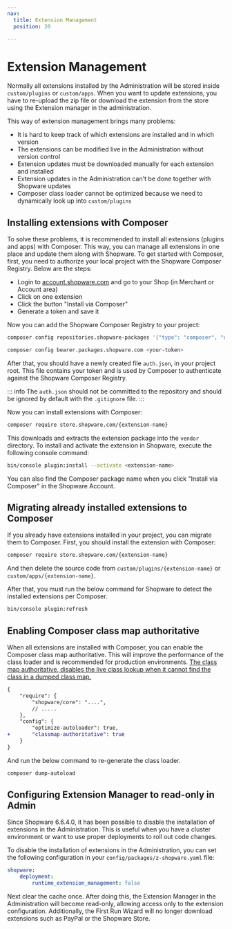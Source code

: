 ```yaml
---
nav:
  title: Extension Management
  position: 20

---
```


# Extension Management

Normally all extensions installed by the Administration will be stored inside `custom/plugins` or `custom/apps`. When you want to update extensions, you have to re-upload the zip file or download the extension from the store using the Extension manager in the administration.

This way of extension management brings many problems:

* It is hard to keep track of which extensions are installed and in which version
* The extensions can be modified live in the Administration without version control
* Extension updates must be downloaded manually for each extension and installed
* Extension updates in the Administration can't be done together with Shopware updates
* Composer class loader cannot be optimized because we need to dynamically look up into `custom/plugins`

## Installing extensions with Composer

To solve these problems, it is recommended to install all extensions (plugins and apps) with Composer. This way, you can manage all extensions in one place and update them along with Shopware. To get started with Composer, first, you need to authorize your local project with the Shopware Composer Registry. Below are the steps:

* Login to [account.shopware.com](https://account.shopware.com) and go to your Shop (in Merchant or Account area)
* Click on one extension
* Click the button "Install via Composer"
* Generate a token and save it

Now you can add the Shopware Composer Registry to your project:

```bash
composer config repositories.shopware-packages '{"type": "composer", "url": "https://packages.shopware.com"}'

composer config bearer.packages.shopware.com <your-token>
```

After that, you should have a newly created file `auth.json`, in your project root. This file contains your token and is used by Composer to authenticate against the Shopware Composer Registry.

::: info
The `auth.json` should not be committed to the repository and should be ignored by default with the `.gitignore` file.
:::

Now you can install extensions with Composer:

```bash
composer require store.shopware.com/{extension-name}
```

This downloads and extracts the extension package into the `vendor` directory. To install and activate the extension in Shopware, execute the following console command:

```bash
bin/console plugin:install --activate <extension-name>
```

You can also find the Composer package name when you click "Install via Composer" in the Shopware Account.

## Migrating already installed extensions to Composer

If you already have extensions installed in your project, you can migrate them to Composer. First, you should install the extension with Composer:

```bash
composer require store.shopware.com/{extension-name}
```

And then delete the source code from `custom/plugins/{extension-name}` or `custom/apps/{extension-name}`.

After that, you must run the below command for Shopware to detect the installed extensions per Composer.

```bash
bin/console plugin:refresh
```

## Enabling Composer class map authoritative

When all extensions are installed with Composer, you can enable the Composer class map authoritative. This will improve the performance of the class loader and is recommended for production environments.
[The class map authoritative, disables the live class lookup when it cannot find the class in a dumped class map.](https://getcomposer.org/doc/articles/autoloader-optimization.md#optimization-level-2-a-authoritative-class-maps)

```diff
{
    "require": {
        "shopware/core": "....",
        // .....
    },
    "config": {
        "optimize-autoloader": true,
+       "classmap-authoritative": true
    }
}
```

And run the below command to re-generate the class loader.

```bash
composer dump-autoload
```

## Configuring Extension Manager to read-only in Admin

Since Shopware 6.6.4.0, it has been possible to disable the installation of extensions in the Administration. This is useful when you have a cluster environment or want to use proper deployments to roll out code changes.

To disable the installation of extensions in the Administration, you can set the following configuration in your `config/packages/z-shopware.yaml` file:

```yaml
shopware:
    deployment:
        runtime_extension_management: false
```

Next clear the cache once. After doing this, the Extension Manager in the Administration will become read-only, allowing access only to the extension configuration. Additionally, the First Run Wizard will no longer download extensions such as PayPal or the Shopware Store.
